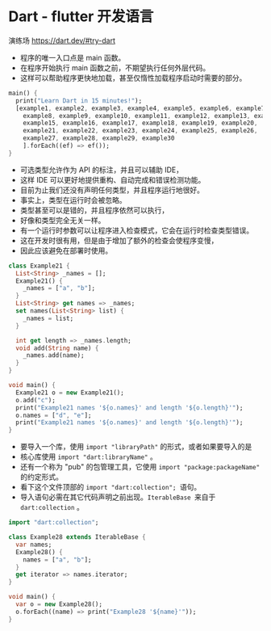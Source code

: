 # Dart - flutter 开发语言

演练场 https://dart.dev/#try-dart

- 程序的唯一入口点是 main 函数。
- 在程序开始执行 main 函数之前，不期望执行任何外层代码。
- 这样可以帮助程序更快地加载，甚至仅惰性加载程序启动时需要的部分。

```dart
main() {
  print("Learn Dart in 15 minutes!");
  [example1, example2, example3, example4, example5, example6, example7,
    example8, example9, example10, example11, example12, example13, example14,
    example15, example16, example17, example18, example19, example20,
    example21, example22, example23, example24, example25, example26,
    example27, example28, example29, example30
    ].forEach((ef) => ef());
}
```

- 可选类型允许作为 API 的标注，并且可以辅助 IDE，
- 这样 IDE 可以更好地提供重构、自动完成和错误检测功能。
- 目前为止我们还没有声明任何类型，并且程序运行地很好。
- 事实上，类型在运行时会被忽略。
- 类型甚至可以是错的，并且程序依然可以执行，
- 好像和类型完全无关一样。
- 有一个运行时参数可以让程序进入检查模式，它会在运行时检查类型错误。
- 这在开发时很有用，但是由于增加了额外的检查会使程序变慢，
- 因此应该避免在部署时使用。

```dart
class Example21 {
  List<String> _names = [];
  Example21() {
    _names = ["a", "b"];
  }
  List<String> get names => _names;
  set names(List<String> list) {
    _names = list;
  }

  int get length => _names.length;
  void add(String name) {
    _names.add(name);
  }
}

void main() {
  Example21 o = new Example21();
  o.add("c");
  print("Example21 names '${o.names}' and length '${o.length}'");
  o.names = ["d", "e"];
  print("Example21 names '${o.names}' and length '${o.length}'");
}

```

- 要导入一个库，使用 `import "libraryPath"` 的形式，或者如果要导入的是
- 核心库使用 `import "dart:libraryName"` 。
- 还有一个称为 "pub" 的包管理工具，它使用 `import "package:packageName"` 的约定形式。
- 看下这个文件顶部的 `import "dart:collection"; `语句。
- 导入语句必需在其它代码声明之前出现。`IterableBase `来自于 `dart:collection` 。

```dart
import "dart:collection";

class Example28 extends IterableBase {
  var names;
  Example28() {
    names = ["a", "b"];
  }
  get iterator => names.iterator;
}

void main() {
  var o = new Example28();
  o.forEach((name) => print("Example28 '${name}'"));
}
```
